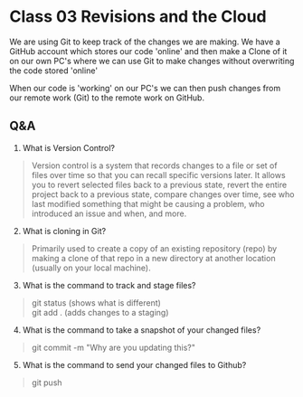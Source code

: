 # Class 03 Revisions and the Cloud

We are using Git to keep track of the changes we are making. We have a GitHub account which stores our code 'online' and then make a Clone of it on our own PC's where we can use Git to make changes without overwriting the code stored 'online'

When our code is 'working' on our PC's we can then push changes from our remote work (Git) to the remote work on GitHub. 



## Q&A
1. What is Version Control? 
> Version control is a system that records changes to a file or set of files over time so that you can recall specific versions later. It allows you to revert selected files back to a previous state, revert the entire project back to a previous state, compare changes over time, see who last modified something that might be causing a problem, who introduced an issue and when, and more.
2. What is cloning in Git? 
> Primarily used to create a copy of an existing repository (repo) by making a clone of that repo in a new directory at another location (usually on your local machine).
3. What is the command to track and stage files?
> git status  (shows what is different)  
  git add  . (adds changes to a staging)
4. What is the command to take a snapshot of your changed files? 
> git commit -m "Why are you updating this?"
5. What is the command to send your changed files to Github? 
> git push
 
